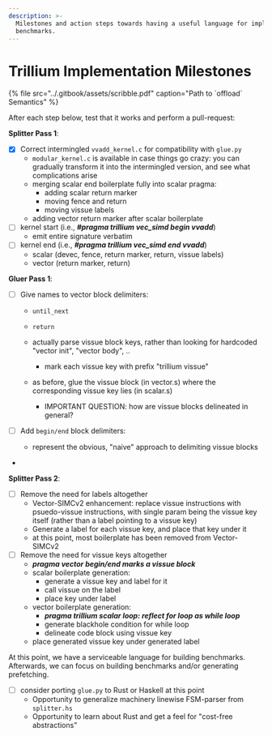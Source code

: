 ```yaml
---
description: >-
  Milestones and action steps towards having a useful language for implementing
  benchmarks.
---
```


# Trillium Implementation Milestones

{% file src="../.gitbook/assets/scribble.pdf" caption="Path to \`offload\` Semantics" %}

After each step below, test that it works and perform a pull-request: 

**Splitter Pass 1**: 

* [x] Correct intermingled `vvadd_kernel.c` for compatibility with `glue.py` 
  * `modular_kernel.c` is available in case things go crazy: you can gradually transform it into the intermingled version, and see what complications arise
  * merging scalar end boilerplate fully into scalar pragma:
    * adding scalar return marker
    * moving fence and return
    * moving vissue labels
  * adding vector return marker after scalar boilerplate
* [ ] kernel start \(i.e., _**\#pragma trillium vec\_simd begin vvadd**_\)
  * emit entire signature verbatim 
* [ ] kernel end \(i.e., _**\#pragma trillium vec\_simd end vvadd**_\)
  * scalar \(devec, fence, return marker, return, vissue labels\)
  * vector \(return marker, return\)

**Gluer Pass 1**: 

* [ ] Give names to vector block delimiters: 
  * `until_next`
  * `return` 
  * actually parse vissue block keys, rather than looking for hardcoded "vector init", "vector body", ..
    - mark each vissue key with prefix "trillium vissue"

  * as before, glue the vissue block \(in vector.s\) where the corresponding vissue key lies \(in scalar.s\)
    * IMPORTANT QUESTION: how are vissue blocks delineated in general?

* [ ] Add `begin/end` block delimiters:
  * represent the obvious, "naive" approach to delimiting vissue blocks

* 
**Splitter Pass 2**: 

* [ ] Remove the need for labels altogether
  * Vector-SIMCv2 enhancement: replace vissue instructions with psuedo-vissue instructions, with single param being the vissue key itself \(rather than a label pointing to a vissue key\)
  * Generate a label for each vissue key, and place that key under it
  * at this point, most boilerplate has been removed from Vector-SIMCv2
* [ ] Remove the need for vissue keys altogether
  * _**pragma vector begin/end marks a vissue block**_
  * scalar boilerplate generation: 
    * generate a vissue key and label for it 
    * call vissue on the label
    * place key under label
  * vector boilerplate generation:
    * _**pragma trillium scalar loop: reflect for loop as while loop**_
    * generate blackhole condition for while loop
    * delineate code block using vissue key
  * place generated vissue key under generated label

At this point, we have a serviceable language for building benchmarks. Afterwards, we can focus on building benchmarks and/or generating prefetching.

* [ ] consider porting `glue.py` to Rust or Haskell at this point
  * Opportunity to generalize machinery linewise FSM-parser from `splitter.hs` 
  * Opportunity to learn about Rust and get a feel for "cost-free abstractions"

